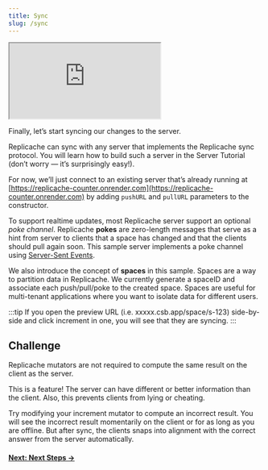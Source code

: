 ```yaml
---
title: Sync
slug: /sync
---
```


<div style={{'border-color':'gray','border':'1px'}}>
<iframe src="https://codesandbox.io/embed/replicache-sync-m24968?autoresize=1&fontsize=12&hidenavigation=0&theme=light&highlights=12,13,14,15,20,21,33,34,35,36,37,38,39,40,41,42,43&codemirror=1&view=split"
     style={{'width':'100%','height':'525px', 'border':0,'border-radius': '4px', 'overflow':'hidden'}}
     title="replicache-sync"
     allow="accelerometer; ambient-light-sensor; camera; encrypted-media; geolocation; gyroscope; hid; microphone; midi; payment; usb; vr; xr-spatial-tracking"
     sandbox="allow-forms allow-modals allow-popups allow-presentation allow-same-origin allow-scripts"
></iframe>
</div>

Finally, let’s start syncing our changes to the server.

Replicache can sync with any server that implements the Replicache sync protocol. You will learn how to build such a server in the Server Tutorial (don’t worry — it’s surprisingly easy!).

For now, we’ll just connect to an existing server that’s already running at [https://replicache-counter.onrender.com](https://replicache-counter.onrender.com) by adding `pushURL` and `pullURL` parameters to the constructor.

To support realtime updates, most Replicache server support an optional _poke channel_. Replicache **pokes** are zero-length messages that serve as a hint from server to clients that a space has changed and that the clients should pull again soon. This sample server implements a poke channel using [Server-Sent Events](https://developer.mozilla.org/en-US/docs/Web/API/Server-sent_events/Using_server-sent_events).

We also introduce the concept of **spaces** in this sample. Spaces are a way to partition data in Replicache. We currently generate a spaceID and associate each push/pull/poke to the created space. Spaces are useful for multi-tenant applications where you want to isolate data for different users.

:::tip
If you open the preview URL (i.e. xxxxx.csb.app/space/s-123) side-by-side and click increment in one, you will see that they are syncing.
:::

## Challenge

Replicache mutators are not required to compute the same result on the client as the server.

This is a feature! The server can have different or better information than the client. Also, this prevents clients from lying or cheating.

Try modifying your increment mutator to compute an incorrect result. You will see the incorrect result momentarily on the client or for as long as you are offline. But after sync, the clients snaps into alignment with the correct answer from the server automatically.

#### [Next: Next Steps &rarr;](/next-steps)
